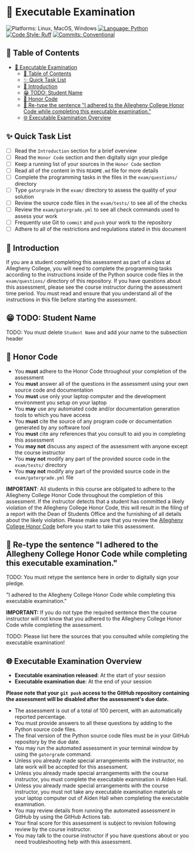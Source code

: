 # 🚀 Executable Examination

![Platforms: Linux, MacOS, Windows](https://img.shields.io/badge/Platform-Linux%20%7C%20MacOS%20%7C%20Windows-blue.svg)
[![Language: Python](https://img.shields.io/badge/Language-Python-blue.svg)](https://www.python.org/)
[![Code Style: Ruff](https://img.shields.io/badge/Code%20Style-Ruff-blue.svg)](https://github.com/astral-sh/ruff)
[![Commits: Conventional](https://img.shields.io/badge/Commits-Conventional-blue.svg)](https://www.conventionalcommits.org/en/v1.0.0/)

## 🎉 Table of Contents

<!---toc start-->

* [🚀 Executable Examination](#-executable-examination)
  * [🎉 Table of Contents](#-table-of-contents)
  * [✨ Quick Task List](#-quick-task-list)
  * [🧗 Introduction](#-introduction)
  * [😁 TODO: Student Name](#-note-student-name)
  * [🚧 Honor Code](#-honor-code)
  * [🌟 Re-type the sentence "I adhered to the Allegheny College Honor Code while completing this executable examination."](#-re-type-the-sentence-i-adhered-to-the-allegheny-college-honor-code-while-completing-this-executable-examination)
  * [🌐 Executable Examination Overview](#-executable-examination-overview)

<!---toc end-->

## ✨ Quick Task List

- [ ] Read the `Introduction` section for a brief overview
- [ ] Read the `Honor Code` section and then digitally sign your pledge
- [ ] Keep a running list of your sources in the `Honor Code` section
- [ ] Read all of the content in this `README.md` file for more details
- [ ] Complete the programming tasks in the files in the `exam/questions/` directory
- [ ] Type `gatorgrade` in the `exam/` directory to assess the quality of your solution
- [ ] Review the source code files in the `exam/tests/` to see all of the checks
- [ ] Review the `exam/gatorgrade.yml` to see all check commands used to assess your work
- [ ] Frequently use Git to `commit` and `push` your work to the repository
- [ ] Adhere to all of the restrictions and regulations stated in this document

## 🧗 Introduction

If you are a student completing this assessment as part of a class at Allegheny
College, you will need to complete the programming tasks according to the
instructions inside of the Python source code files in the `exam/questions/`
directory of this repository. If you have questions about this assessment,
please see the course instructor during the assessment time period. You must
read and ensure that you understand all of the instructions in this file before
starting the assessment.

## 😁 TODO: Student Name

TODO: You must delete `Student Name` and add your name to the subsection header

## 🚧 Honor Code

- You **must** adhere to the Honor Code throughout your completion of the assessment
- You **must** answer all of the questions in the assessment using your own source code and documentation
- You **must** use only your laptop computer and the development environment you setup on your laptop
- You **may** use any automated code and/or documentation generation tools to which you have access
- You **must** cite the source of any program code or documentation generated by any software tool
- You **must** cite any references that you consult to aid you in completing this assessment
- You **may not** discuss any aspect of the assessment with anyone except the course instructor
- You **may not** modify any part of the provided source code in the `exam/tests/` directory
- You **may not** modify any part of the provided source code in the `exam/gatorgrade.yml` file

**IMPORTANT**: All students in this course are obligated to adhere to the
Allegheny College Honor Code throughout the completion of this assessment. If
the instructor detects that a student has committed a likely violation of the
Allegheny College Honor Code, this will result in the filing of a report with
the Dean of Students Office and the furnishing of all details about the likely
violation. Please make sure that you review the [Allegheny College Honor
Code](https://sites.allegheny.edu/about/honor-code/) before you start to take
this assessment.

## 🌟 Re-type the sentence "I adhered to the Allegheny College Honor Code while completing this executable examination."

TODO: You must retype the sentence here in order to digitally sign your pledge.

"I adhered to the Allegheny College Honor Code while completing this executable examination."

**IMPORTANT:** If you do not type the required sentence then the course
instructor will not know that you adhered to the Allegheny College Honor Code
while completing the assessment.

TODO: Please list here the sources that you consulted while completing the
executable examination!

## 🌐 Executable Examination Overview

- **Executable examination released**: At the start of your session
- **Executable examination due**: At the end of your session

**Please note that your `git push` access to the GitHub repository containing
the assessment will be disabled after the assessment's due date.**

- The assessment is out of a total of 100 percent, with an automatically
reported percentage.
- You must provide answers to all these questions by adding to the Python source
code files.
- The final version of the Python source code files must be in your GitHub
repository by the due date.
- You may run the automated assessment in your terminal window by using the
`gatorgrade` command.
- Unless you already made special arrangements with the instructor, no late work
will be accepted for this assessment.
- Unless you already made special arrangements with the course instructor, you
must complete the executable examination in Alden Hall.
- Unless you already made special arrangements with the course instructor, you
must not take any executable examination materials or your laptop computer out
of Alden Hall when completing the executable examination.
- You may review details from running the automated assessment in GitHub by
using the GitHub Actions tab.
- Your final score for this assessment is subject to revision following review
by the course instructor.
- You may talk to the course instructor if you have questions about or you need
troubleshooting help with this assessment.
